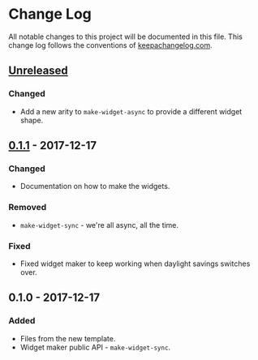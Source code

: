 # Change Log
All notable changes to this project will be documented in this file. This change log follows the conventions of [keepachangelog.com](http://keepachangelog.com/).

## [Unreleased]
### Changed
- Add a new arity to `make-widget-async` to provide a different widget shape.

## [0.1.1] - 2017-12-17
### Changed
- Documentation on how to make the widgets.

### Removed
- `make-widget-sync` - we're all async, all the time.

### Fixed
- Fixed widget maker to keep working when daylight savings switches over.

## 0.1.0 - 2017-12-17
### Added
- Files from the new template.
- Widget maker public API - `make-widget-sync`.

[Unreleased]: https://github.com/your-name/day-17/compare/0.1.1...HEAD
[0.1.1]: https://github.com/your-name/day-17/compare/0.1.0...0.1.1
